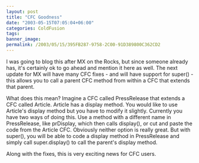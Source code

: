```yaml
---
layout: post
title: "CFC Goodness"
date: "2003-05-15T07:05:04+06:00"
categories: ColdFusion 
tags: 
banner_image: 
permalink: /2003/05/15/395FB287-9758-2C00-91D389800C362CD2
---
```


I was going to blog this after MX on the Rocks, but since someone already has, it's certainly ok to go ahead and mention it here as well. The next update for MX will have many CFC fixes - and will have support for super() - this allows you to call a parent CFC method from within a CFC that extends that parent. 

What does this mean? Imagine a CFC called PressRelease that extends a CFC called Article. Article has a display method. You would like to use Article's display method but you have to modify it slightly. Currently you have two ways of doing this. Use a method with a different name in PressRelease, like prDisplay, which then calls display(), or cut and paste the code from the Article CFC. Obviously neither option is really great. But with super(), you will be able to code a display method in PressRelease and simply call super.display() to call the parent's display method.

Along with the fixes, this is very exciting news for CFC users.